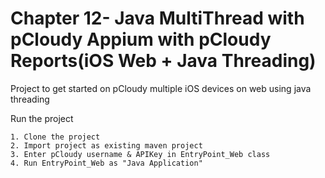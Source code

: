 # Chapter 12- Java MultiThread with pCloudy Appium with pCloudy Reports(iOS Web + Java Threading)

Project to get started on pCloudy multiple iOS devices on web using java threading


Run the project

    1. Clone the project
    2. Import project as existing maven project
    3. Enter pCloudy username & APIKey in EntryPoint_Web class
    4. Run EntryPoint_Web as "Java Application"




